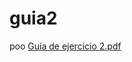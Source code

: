 # guia2
poo
[Guía de ejercicio 2.pdf](https://github.com/MarcosCzeus/guia2/files/13255862/Guia.de.ejercicio.2.pdf)
